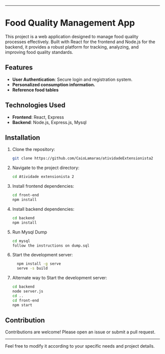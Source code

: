 
---

# Food Quality Management App

This project is a web application designed to manage food quality processes effectively. Built with React for the frontend and Node.js for the backend, it provides a robust platform for tracking, analyzing, and improving food quality standards.

## Features

- **User Authentication**: Secure login and registration system.
- **Personalized consumption information.**
- **Reference food tables**
  
## Technologies Used

- **Frontend**: React, Express
- **Backend**: Node.js, Express.js, Mysql

## Installation

1. Clone the repository:
    ```bash
    git clone https://github.com/CaioLamarao/atividadeExtensionista2
    ```
2. Navigate to the project directory:
    ```bash
    cd Atividade extensionista 2
    ```
3. Install frontend dependencies:
    ```bash
    cd front-end
    npm install
    ```
4. Install backend dependencies:
    ```bash
    cd backend
    npm install
    ```
5. Run Mysql Dump
    ```bash
    cd mysql
    follow the instructions on dump.sql
    ```
5. Start the development server:
    ```bash
      npm install -g serve
      serve -s build
    ```
6. Alternate way to Start the development server:
    ```bash
    cd backend
    node server.js
    cd ..
    cd front-end
    npm start
    ```
    

## Contribution

Contributions are welcome! Please open an issue or submit a pull request.

---

Feel free to modify it according to your specific needs and project details.
